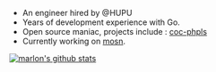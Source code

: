* An engineer hired by @HUPU
* Years of development experience with Go.
* Open source maniac, projects include : [coc-phpls](http://github.com/marlonfan/coc-phpls)
* Currently working on [mosn](http://github.com/mosn/mosn).

[![marlon's github stats](https://github-readme-stats.vercel.app/api?username=marlonfan)](https://github.com/marlonfan)
